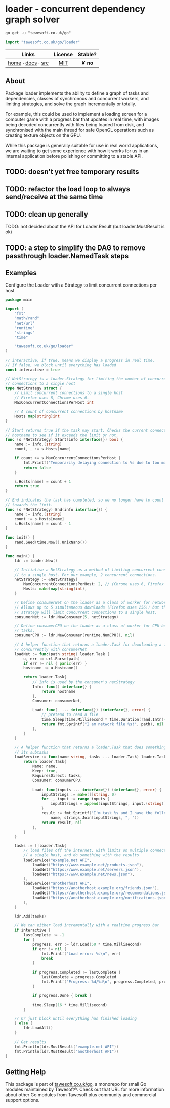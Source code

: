 # loader - concurrent dependency graph solver

```shell script
go get -u "tawesoft.co.uk/go"
```

```go
import "tawesoft.co.uk/go/loader"
```

|  Links  | License | Stable? |
|:-------:|:-------:|:-------:|
| [home][home_loader] ∙ [docs][docs_loader] ∙ [src][src_loader] | [MIT][copy_loader] | ✘ **no** |

[home_loader]: https://tawesoft.co.uk/go/loader
[src_loader]:  https://github.com/tawesoft/go/tree/master/loader
[docs_loader]: https://www.tawesoft.co.uk/go/doc/loader
[copy_loader]: https://github.com/tawesoft/go/tree/master/loader/LICENSE.txt

## About

Package loader implements the ability to define a graph of tasks and
dependencies, classes of synchronous and concurrent workers, and limiting
strategies, and solve the graph incrementally or totally.

For example, this could be used to implement a loading screen for a computer
game with a progress bar that updates in real time, with images being decoded
concurrently with files being loaded from disk, and synchronised with the main
thread for safe OpenGL operations such as creating texture objects on the GPU.

While this package is generally suitable for use in real world applications,
we are waiting to get some experience with how it works for us in an internal
application before polishing or committing to a stable API.


## TODO: doesn't yet free temporary results



## TODO: refactor the load loop to always send/receive at the same time



## TODO: clean up generally


TODO: not decided about the API for Loader.Result (but loader.MustResult is ok)


## TODO: a step to simplify the DAG to remove passthrough loader.NamedTask steps



## Examples


Configure the Loader with a Strategy to limit concurrent connections per host
```go
package main

import (
    "fmt"
    "math/rand"
    "net/url"
    "runtime"
    "strings"
    "time"

    "tawesoft.co.uk/go/loader"
)

// interactive, if true, means we display a progress in real time.
// If false, we block until everything has loaded
const interactive = true

// NetStrategy is a loader.Strategy for limiting the number of concurrent
// connections to a single host
type NetStrategy struct {
    // Limit concurrent connections to a single host
    // Firefox uses 8, Chrome uses 6.
    MaxConcurrentConnectionsPerHost int

    // A count of concurrent connections by hostname
    Hosts map[string]int
}

// Start returns true if the task may start. Checks the current connections by
// hostname to see if it exceeds the limit or not.
func (s *NetStrategy) Start(info interface{}) bool {
    name := info.(string)
    count, _ := s.Hosts[name]

    if count >= s.MaxConcurrentConnectionsPerHost {
        fmt.Printf("Temporarily delaying connection to %s due to too many connections to host\n", name)
        return false
    }

    s.Hosts[name] = count + 1
    return true
}

// End indicates the task has completed, so we no longer have to count it
// towards the limit.
func (s *NetStrategy) End(info interface{}) {
    name := info.(string)
    count := s.Hosts[name]
    s.Hosts[name] = count - 1
}

func init() {
    rand.Seed(time.Now().UnixNano())
}

func main() {
    ldr := loader.New()

    // Initialise a NetStrategy as a method of limiting concurrent connections
    // to a single host. For our example, 2 concurrent connections.
    netStrategy := &NetStrategy{
        MaxConcurrentConnectionsPerHost: 2, // (Chrome uses 6, Firefox uses 8)
        Hosts: make(map[string]int),
    }

    // Define consumerNet on the loader as a class of worker for network files.
    // Allows up to 5 simultaneous downloads (Firefox uses 256!) but the
    // strategy will limit concurrent connections to a single host.
    consumerNet := ldr.NewConsumer(5, netStrategy)

    // Define consumerCPU on the loader as a class of worker for CPU-bound
    // tasks.
    consumerCPU := ldr.NewConsumer(runtime.NumCPU(), nil)

    // A helper function that returns a loader.Task for downloading a file
    // concurrently with consumerNet
    loadNet := func(path string) loader.Task {
        u, err := url.Parse(path)
        if err != nil { panic(err) }
        hostname := u.Hostname()

        return loader.Task{
            // Info is used by the consumer's netStrategy
            Info: func() interface{} {
                return hostname
            },
            Consumer: consumerNet,

            Load: func(_ ... interface{}) (interface{}, error) {
                // pretend to read a file
                time.Sleep(time.Millisecond * time.Duration(rand.Intn(400)))
                return fmt.Sprintf("I am network file %s!", path), nil
            },
        }
    }

    // A helper function that returns a loader.Task that does something with
    // its subtasks
    loadService := func(name string, tasks ... loader.Task) loader.Task {
        return loader.Task{
            Name: name,
            Keep: true,
            RequiresDirect: tasks,
            Consumer: consumerCPU,

            Load: func(inputs ... interface{}) (interface{}, error) {
                inputStrings := make([]string, 0)
                for _, input := range inputs {
                    inputStrings = append(inputStrings, input.(string))
                }
                result := fmt.Sprintf("I'm task %s and I have the following inputs: %s",
                    name, strings.Join(inputStrings, ", "))
                return result, nil
            },
        }
    }

    tasks := []loader.Task{
        // load files off the internet, with limits on multiple connections to
        // a single host, and do something with the results
        loadService("example.net API",
            loadNet("https://www.example.net/products.json"),
            loadNet("https://www.example.net/servers.json"),
            loadNet("https://www.example.net/news.json"),
        ),
        loadService("anotherhost API",
            loadNet("https://anotherhost.example.org/friends.json"),
            loadNet("https://anotherhost.example.org/recommendations.json"),
            loadNet("https://anotherhost.example.org/notifications.json"),
        ),
    }

    ldr.Add(tasks)

    // We can either load incrementally with a realtime progress bar
    if interactive {
        lastComplete := -1
        for {
            progress, err := ldr.Load(50 * time.Millisecond)
            if err != nil {
                fmt.Printf("Load error: %s\n", err)
                break
            }

            if progress.Completed != lastComplete {
                lastComplete = progress.Completed
                fmt.Printf("Progress: %d/%d\n", progress.Completed, progress.Total)
            }

            if progress.Done { break }

            time.Sleep(16 * time.Millisecond)
        }

    // Or just block until everything has finished loading
    } else {
        ldr.LoadAll()
    }

    // Get results
    fmt.Println(ldr.MustResult("example.net API"))
    fmt.Println(ldr.MustResult("anotherhost API"))
}
```

## Getting Help

This package is part of [tawesoft.co.uk/go](https://www.tawesoft.co.uk/go),
a monorepo for small Go modules maintained by Tawesoft®.
Check out that URL for more information about other Go modules from
Tawesoft plus community and commercial support options.